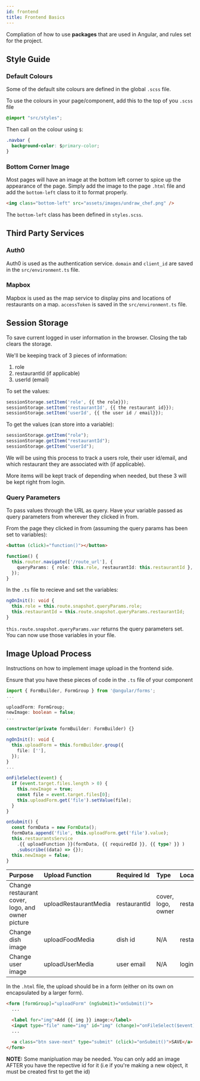 ```yaml
---
id: frontend
title: Frontend Basics
---
```


Compliation of how to use **packages** that are used in Angular, and rules set for the project.

## Style Guide

### Default Colours

Some of the default site colours are defined in the global `.scss` file.

To use the colours in your page/component, add this to the top of you `.scss` file

```css
@import "src/styles";
```

Then call on the colour using `$`:

```css
.navbar {
  background-color: $primary-color;
}
```

### Bottom Corner Image

Most pages will have an image at the bottom left corner to spice up the appearance of the page. Simply add the image to the page `.html` file and add the `bottom-left` class to it to format properly.

```html
<img class="bottom-left" src="assets/images/undraw_chef.png" />
```

The `bottom-left` class has been defined in `styles.scss`.

## Third Party Services

### Auth0

Auth0 is used as the authentication service. `domain` and `client_id` are saved in the `src/environment.ts` file.

### Mapbox

Mapbox is used as the map service to display pins and locations of restaurants on a map. `accessToken` is saved in the `src/environment.ts` file.

## Session Storage

To save current logged in user information in the browser. Closing the tab clears the storage.

We'll be keeping track of 3 pieces of information:

1. role
2. restaurantId (if applicable)
3. userId (email)

To set the values:

```typescript
sessionStorage.setItem('role', {{ the role}});
sessionStorage.setItem('restaurantId', {{ the restaurant id}});
sessionStorage.setItem('userId', {{ the user id / email}});
```

To get the values (can store into a variable):

```typescript
sessionStorage.getItem("role");
sessionStorage.getItem("restaurantId");
sessionStorage.getItem("userId");
```

We will be using this process to track a users role, their user id/email, and which restaurant they are associated with (if applicable).

More items will be kept track of depending when needed, but these 3 will be kept right from login.

### Query Parameters

To pass values through the URL as query. Have your variable passed as query parameters from wherever they clicked in from.

From the page they clicked in from (assuming the query params has been set to variables):

```html
<button (click)="function()"></button>
```

```typescript
function() {
  this.router.navigate(['/route_url'], {
    queryParams: { role: this.role, restaurantId: this.restaurantId },
  });
}
```

In the `.ts` file to recieve and set the variables:

```typescript
ngOnInit(): void {
  this.role = this.route.snapshot.queryParams.role;
  this.restaurantId = this.route.snapshot.queryParams.restaurantId;
}
```

`this.route.snapshot.queryParams.var` returns the query parameters set. You can now use those variables in your file.

## Image Upload Process

Instructions on how to implement image upload in the frontend side.

Ensure that you have these pieces of code in the `.ts` file of your component

```typescript
import { FormBuilder, FormGroup } from '@angular/forms';
...

uploadForm: FormGroup;
newImage: boolean = false;
...

constructor(private formBuilder: FormBuilder) {}

ngOnInit(): void {
  this.uploadForm = this.formBuilder.group({
    file: [''],
  });
}
...

onFileSelect(event) {
  if (event.target.files.length > 0) {
    this.newImage = true;
    const file = event.target.files[0];
    this.uploadForm.get('file').setValue(file);
  }
}

onSubmit() {
  const formData = new FormData();
  formData.append('file', this.uploadForm.get('file').value);
  this.restaurantsService
    .{{ uploadFunction }}(formData, {{ requiredId }}, {{ type? }} )
    .subscribe((data) => {});
  this.newImage = false;
}
```

| Purpose                                          | Upload Function       | Required Id  | Type               | Location              |
| :----------------------------------------------- | :-------------------- | :----------- | :----------------- | :-------------------- |
| Change restaurant cover, logo, and owner picture | uploadRestaurantMedia | restaurantId | cover, logo, owner | restaurant.service.ts |
| Change dish image                                | uploadFoodMedia       | dish id      | N/A                | restaurant.service.ts |
| Change user image                                | uploadUserMedia       | user email   | N/A                | login.service.ts      |

In the `.html` file, the upload should be in a form (either on its own on encapsulated by a larger form).

```html
<form [formGroup]="uploadForm" (ngSubmit)="onSubmit()">
  ...

  <label for="img">Add {{ img }} image:</label>
  <input type="file" name="img" id="img" (change)="onFileSelect($event)" />
  ...

  <a class="btn save-next" type="submit" (click)="onSubmit()">SAVE</a>
</form>
```

**NOTE:** Some manipluation may be needed. You can only add an image AFTER you have the repective id for it (i.e if you're making a new object, it must be created first to get the id)
